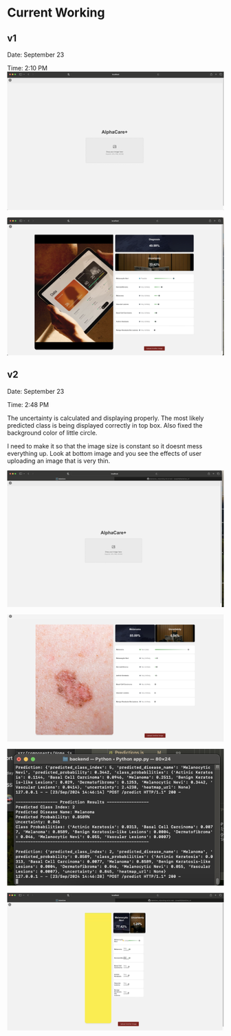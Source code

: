 # Current Working


## v1 
Date: September 23

Time: 2:10 PM
![](ui/working_v1a.png)

![](ui/working_v1b.png)



## v2
Date: September 23

Time: 2:48 PM

The uncertainty is calculated and displaying properly. The most likely predicted class is being displayed correctly in top box. Also fixed the background color of little circle. 

I need to make it so that the image size is constant so it doesnt mess everything up. Look at bottom image and you see the effects of user uploading an image that is very thin. 

![](ui/working_v2a.png)

![](ui/working_v2b.png)

![](ui/working_v2c.png)

![](ui/working_v2d.png)